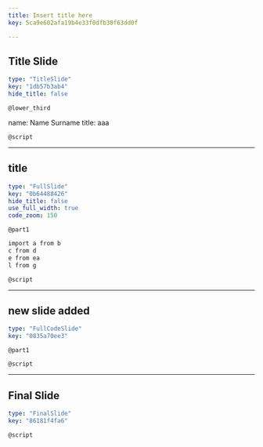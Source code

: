```yaml
---
title: Insert title here
key: 5ca9e602afa19b4e33f0dfb30f63dd0f

---
```

## Title Slide

```yaml
type: "TitleSlide"
key: "1db57b3ab4"
hide_title: false
```

`@lower_third`

name: Name Surname
title: aaa


`@script`



---
## title

```yaml
type: "FullSlide"
key: "0b64488426"
hide_title: false
use_full_width: true
code_zoom: 150
```

`@part1`
```r
import a from b
c from d
e from ea
l from g
```


`@script`



---
## new slide added

```yaml
type: "FullCodeSlide"
key: "0835a70ee3"
```

`@part1`



`@script`



---
## Final Slide

```yaml
type: "FinalSlide"
key: "86181f4fa6"
```

`@script`


